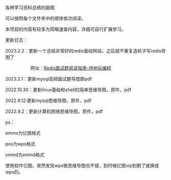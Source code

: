 各种学习资料总结的脑图

可以按照每个文件夹中的顺序依次阅读。

本项目的内容有较多为简略速查内容，详细可自行扩展学习。

更新日志：

2023.2.2：更新一个总结非常好的redis面经网站，之后就不重复造轮子写redis导图了

                    网址：[Redis面试题阅读指南-帅地玩编程](https://www.iamshuaidi.com/1864.html)

2023.2.1：更新mysql高频面试题导图即pdf

2022.10.30：更新linux基础和shell的简单思维导图，原件，pdf

2022.9.12:更新mysql思维导图，原件，pdf

2022.9.2：更新计算机网络思维导图，原件，pdf

ps：

emmx为亿图格式

pos为wps格式

xmind为xmind格式

使用软件亿图，突然发现wps做思维导图也不错，到时候亿图vip到期了就换成wps的。
